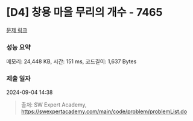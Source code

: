 # [D4] 창용 마을 무리의 개수 - 7465 

[문제 링크](https://swexpertacademy.com/main/code/problem/problemDetail.do?contestProbId=AWngfZVa9XwDFAQU) 

### 성능 요약

메모리: 24,448 KB, 시간: 151 ms, 코드길이: 1,637 Bytes

### 제출 일자

2024-09-04 14:38



> 출처: SW Expert Academy, https://swexpertacademy.com/main/code/problem/problemList.do